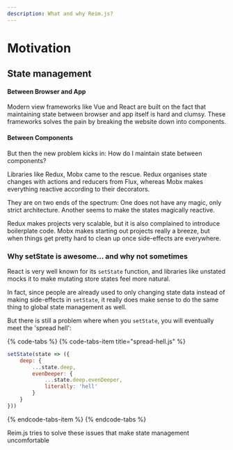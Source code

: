 ```yaml
---
description: What and why Reim.js?
---
```


# Motivation

## State management

#### Between Browser and App

Modern view frameworks like Vue and React are built on the fact that maintaining state between browser and app itself is hard and clumsy. These frameworks solves the pain by breaking the website down into components.

#### Between Components

But then the new problem kicks in: How do I maintain state between components?

Libraries like Redux, Mobx came to the rescue. Redux organises state changes with actions and reducers from Flux, whereas Mobx makes everything reactive according to their decorators.

They are on two ends of the spectrum: One does not have any magic, only strict architecture. Another seems to make the states magically reactive.

Redux makes projects very scalable, but it is also complained to introduce boilerplate code. Mobx makes starting out projects really a breeze, but when things get pretty hard to clean up once side-effects are everywhere.

### Why setState is awesome... and why not sometimes

React is very well known for its `setState` function, and libraries like unstated mocks it to make mutating store states feel more natural.

In fact, since people are already used to only changing state data instead of making side-effects in `setState`, it really does make sense to do the same thing to global state management as well.

But there is still a problem where when you `setState`, you will eventually meet the 'spread hell':

{% code-tabs %}
{% code-tabs-item title="spread-hell.js" %}
```jsx
setState(state => ({
    deep: {
        ...state.deep,
        evenDeeper: {
            ...state.deep.evenDeeper,
            literally: 'hell' 
        }
    }
}))
```
{% endcode-tabs-item %}
{% endcode-tabs %}

Reim.js tries to solve these issues that make state management uncomfortable

